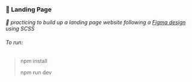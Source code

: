 ### 📱 Landing Page

_🌸 practicing to build up a landing page website following a [Figma design](https://www.figma.com/file/UBQ0rJux1zQC53qHwfI3e2/lfinance---Dark-html-finance-website-(Community)) using SCSS_

###### To run:

> npm install
> 
> npm run dev
